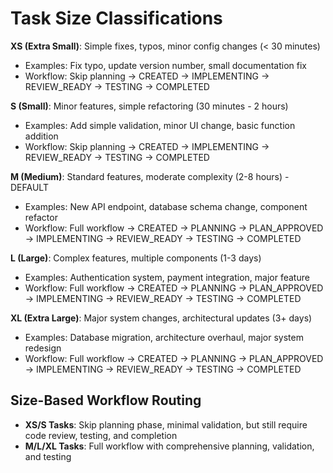 # Task Size Classifications

**XS (Extra Small)**: Simple fixes, typos, minor config changes (< 30 minutes)
- Examples: Fix typo, update version number, small documentation fix
- Workflow: Skip planning → CREATED → IMPLEMENTING → REVIEW_READY → TESTING → COMPLETED

**S (Small)**: Minor features, simple refactoring (30 minutes - 2 hours)  
- Examples: Add simple validation, minor UI change, basic function addition
- Workflow: Skip planning → CREATED → IMPLEMENTING → REVIEW_READY → TESTING → COMPLETED

**M (Medium)**: Standard features, moderate complexity (2-8 hours) - DEFAULT
- Examples: New API endpoint, database schema change, component refactor
- Workflow: Full workflow → CREATED → PLANNING → PLAN_APPROVED → IMPLEMENTING → REVIEW_READY → TESTING → COMPLETED

**L (Large)**: Complex features, multiple components (1-3 days)
- Examples: Authentication system, payment integration, major feature
- Workflow: Full workflow → CREATED → PLANNING → PLAN_APPROVED → IMPLEMENTING → REVIEW_READY → TESTING → COMPLETED

**XL (Extra Large)**: Major system changes, architectural updates (3+ days)
- Examples: Database migration, architecture overhaul, major system redesign
- Workflow: Full workflow → CREATED → PLANNING → PLAN_APPROVED → IMPLEMENTING → REVIEW_READY → TESTING → COMPLETED

## Size-Based Workflow Routing

- **XS/S Tasks**: Skip planning phase, minimal validation, but still require code review, testing, and completion
- **M/L/XL Tasks**: Full workflow with comprehensive planning, validation, and testing
